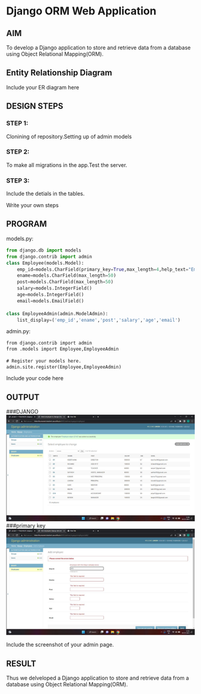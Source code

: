 # Django ORM Web Application

## AIM
To develop a Django application to store and retrieve data from a database using Object Relational Mapping(ORM).

## Entity Relationship Diagram

Include your ER diagram here

## DESIGN STEPS

### STEP 1:
Clonining of repository.Setting up of admin models


### STEP 2:
To make all migrations in the app.Test the server.

### STEP 3:
Include the detials in the tables.

Write your own steps

## PROGRAM
models.py:
``` python
from django.db import models
from django.contrib import admin
class Employee(models.Model):
    emp_id=models.CharField(primary_key=True,max_length=4,help_text="Employee ID")
    ename=models.CharField(max_length=50)
    post=models.CharField(max_length=50)
    salary=models.IntegerField()
    age=models.IntegerField()
    email=models.EmailField()

class EmployeeAdmin(admin.ModelAdmin):
    list_display=('emp_id','ename','post','salary','age','email')  
```
 admin.py:
```
from django.contrib import admin
from .models import Employee,EmployeeAdmin

# Register your models here.
admin.site.register(Employee,EmployeeAdmin) 
```

Include your code here

## OUTPUT
###DJANGO
![output](/3e121d92-ecd7-4b9c-a0ec-353127cc2007.jpeg)
###primary key
![output](/8c399347-194f-4465-8e4d-8ceee4fc78e4.jpeg)

Include the screenshot of your admin page.


## RESULT
Thus we delveloped a Django application to store and retrieve data from a database using Object Relational Mapping(ORM).